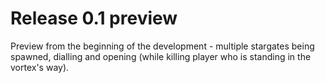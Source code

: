 # Release 0.1 preview

Preview from the beginning of the development - multiple stargates being spawned, dialling and opening (while killing player who is standing in the vortex's way).
